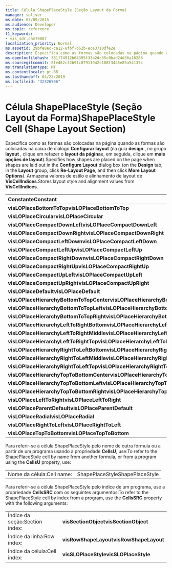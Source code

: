 ```yaml
---
title: Célula ShapePlaceStyle (Seção Layout da Forma)
manager: soliver
ms.date: 03/09/2015
ms.audience: Developer
ms.topic: reference
f1_keywords:
- vis_sdr.chm70007
localization_priority: Normal
ms.assetid: 29bfe8ec-ca12-8fbf-b62b-ece3710dfe2e
description: Especifica como as formas são colocadas na página quando as formas são colocadas na caixa de diálogo Configurar layout (na guia Design, no grupo layout, clique em reFazer o layout da página e, em seguida, clique em mais opções de layout). Armazena o estilo de layout e os valores de alinhamento do VisCellIndices.
ms.openlocfilehash: 381f74912b64395f33a2dc55c0bad24d36a16286
ms.sourcegitcommit: 8fe462c32b91c87911942c188f3445e85a54137c
ms.translationtype: MT
ms.contentlocale: pt-BR
ms.lasthandoff: 04/23/2019
ms.locfileid: "32326506"
---
```

# <a name="shapeplacestyle-cell-shape-layout-section"></a><span data-ttu-id="08f64-104">Célula ShapePlaceStyle (Seção Layout da Forma)</span><span class="sxs-lookup"><span data-stu-id="08f64-104">ShapePlaceStyle Cell (Shape Layout Section)</span></span>

<span data-ttu-id="08f64-105">Especifica como as formas são colocadas na página quando as formas são colocadas na caixa de diálogo **Configurar layout** (na guia **design** , no grupo **layout** , clique em refazer o **layout da página**e, em seguida, clique em **mais opções de layout**).</span><span class="sxs-lookup"><span data-stu-id="08f64-105">Specifies how shapes are placed on the page when shapes are laid out in the **Configure Layout** dialog box (on the **Design** tab, in the **Layout** group, click **Re-Layout Page**, and then click **More Layout Options**).</span></span> <span data-ttu-id="08f64-106">Armazena valores de estilo e alinhamento de layout de **VisCellIndices**.</span><span class="sxs-lookup"><span data-stu-id="08f64-106">Stores layout style and alignment values from **VisCellIndices**.</span></span> 
  
|<span data-ttu-id="08f64-107">**Constante**</span><span class="sxs-lookup"><span data-stu-id="08f64-107">**Constant**</span></span>|<span data-ttu-id="08f64-108">**Valor**</span><span class="sxs-lookup"><span data-stu-id="08f64-108">**Value**</span></span>|
|:-----|:-----|
|<span data-ttu-id="08f64-109">**visLOPlaceBottomToTop**</span><span class="sxs-lookup"><span data-stu-id="08f64-109">**visLOPlaceBottomToTop**</span></span> <br/> |<span data-ttu-id="08f64-110">quatro</span><span class="sxs-lookup"><span data-stu-id="08f64-110">4</span></span>  <br/> |
|<span data-ttu-id="08f64-111">**visLOPlaceCircular**</span><span class="sxs-lookup"><span data-stu-id="08f64-111">**visLOPlaceCircular**</span></span> <br/> |<span data-ttu-id="08f64-112">6</span><span class="sxs-lookup"><span data-stu-id="08f64-112">6</span></span>  <br/> |
|<span data-ttu-id="08f64-113">**visLOPlaceCompactDownLeft**</span><span class="sxs-lookup"><span data-stu-id="08f64-113">**visLOPlaceCompactDownLeft**</span></span> <br/> |<span data-ttu-id="08f64-114">14</span><span class="sxs-lookup"><span data-stu-id="08f64-114">14</span></span>  <br/> |
|<span data-ttu-id="08f64-115">**visLOPlaceCompactDownRight**</span><span class="sxs-lookup"><span data-stu-id="08f64-115">**visLOPlaceCompactDownRight**</span></span> <br/> |<span data-ttu-id="08f64-116">178</span><span class="sxs-lookup"><span data-stu-id="08f64-116">7</span></span>  <br/> |
|<span data-ttu-id="08f64-117">**visLOPlaceCompactLeftDown**</span><span class="sxs-lookup"><span data-stu-id="08f64-117">**visLOPlaceCompactLeftDown**</span></span> <br/> |<span data-ttu-id="08f64-118">Treze</span><span class="sxs-lookup"><span data-stu-id="08f64-118">13</span></span>  <br/> |
|<span data-ttu-id="08f64-119">**visLOPlaceCompactLeftUp**</span><span class="sxs-lookup"><span data-stu-id="08f64-119">**visLOPlaceCompactLeftUp**</span></span> <br/> |<span data-ttu-id="08f64-120">3,6</span><span class="sxs-lookup"><span data-stu-id="08f64-120">12</span></span>  <br/> |
|<span data-ttu-id="08f64-121">**visLOPlaceCompactRightDown**</span><span class="sxs-lookup"><span data-stu-id="08f64-121">**visLOPlaceCompactRightDown**</span></span> <br/> |<span data-ttu-id="08f64-122">8</span><span class="sxs-lookup"><span data-stu-id="08f64-122">8</span></span>  <br/> |
|<span data-ttu-id="08f64-123">**visLOPlaceCompactRightUp**</span><span class="sxs-lookup"><span data-stu-id="08f64-123">**visLOPlaceCompactRightUp**</span></span> <br/> |<span data-ttu-id="08f64-124">241</span><span class="sxs-lookup"><span data-stu-id="08f64-124">9</span></span>  <br/> |
|<span data-ttu-id="08f64-125">**visLOPlaceCompactUpLeft**</span><span class="sxs-lookup"><span data-stu-id="08f64-125">**visLOPlaceCompactUpLeft**</span></span> <br/> |<span data-ttu-id="08f64-126">11</span><span class="sxs-lookup"><span data-stu-id="08f64-126">11</span></span>  <br/> |
|<span data-ttu-id="08f64-127">**visLOPlaceCompactUpRight**</span><span class="sxs-lookup"><span data-stu-id="08f64-127">**visLOPlaceCompactUpRight**</span></span> <br/> |<span data-ttu-id="08f64-128">254</span><span class="sxs-lookup"><span data-stu-id="08f64-128">10</span></span>  <br/> |
|<span data-ttu-id="08f64-129">**visLOPlaceDefault**</span><span class="sxs-lookup"><span data-stu-id="08f64-129">**visLOPlaceDefault**</span></span> <br/> |<span data-ttu-id="08f64-130">,0</span><span class="sxs-lookup"><span data-stu-id="08f64-130">0</span></span>  <br/> |
|<span data-ttu-id="08f64-131">**visLOPlaceHierarchyBottomToTopCenter**</span><span class="sxs-lookup"><span data-stu-id="08f64-131">**visLOPlaceHierarchyBottomToTopCenter**</span></span> <br/> |<span data-ttu-id="08f64-132">508</span><span class="sxs-lookup"><span data-stu-id="08f64-132">20</span></span>  <br/> |
|<span data-ttu-id="08f64-133">**visLOPlaceHierarchyBottomToTopLeft**</span><span class="sxs-lookup"><span data-stu-id="08f64-133">**visLOPlaceHierarchyBottomToTopLeft**</span></span> <br/> |<span data-ttu-id="08f64-134">19</span><span class="sxs-lookup"><span data-stu-id="08f64-134">19</span></span>  <br/> |
|<span data-ttu-id="08f64-135">**visLOPlaceHierarchyBottomToTopRight**</span><span class="sxs-lookup"><span data-stu-id="08f64-135">**visLOPlaceHierarchyBottomToTopRight**</span></span> <br/> |<span data-ttu-id="08f64-136">21</span><span class="sxs-lookup"><span data-stu-id="08f64-136">21</span></span>  <br/> |
|<span data-ttu-id="08f64-137">**visLOPlaceHierarchyLeftToRightBottom**</span><span class="sxs-lookup"><span data-stu-id="08f64-137">**visLOPlaceHierarchyLeftToRightBottom**</span></span> <br/> |<span data-ttu-id="08f64-138">dia</span><span class="sxs-lookup"><span data-stu-id="08f64-138">24</span></span>  <br/> |
|<span data-ttu-id="08f64-139">**visLOPlaceHierarchyLeftToRightMiddle**</span><span class="sxs-lookup"><span data-stu-id="08f64-139">**visLOPlaceHierarchyLeftToRightMiddle**</span></span> <br/> |<span data-ttu-id="08f64-140">23</span><span class="sxs-lookup"><span data-stu-id="08f64-140">23</span></span>  <br/> |
|<span data-ttu-id="08f64-141">**visLOPlaceHierarchyLeftToRightTop**</span><span class="sxs-lookup"><span data-stu-id="08f64-141">**visLOPlaceHierarchyLeftToRightTop**</span></span> <br/> |<span data-ttu-id="08f64-142">22</span><span class="sxs-lookup"><span data-stu-id="08f64-142">22</span></span>  <br/> |
|<span data-ttu-id="08f64-143">**visLOPlaceHierarchyRightToLeftBottom**</span><span class="sxs-lookup"><span data-stu-id="08f64-143">**visLOPlaceHierarchyRightToLeftBottom**</span></span> <br/> |<span data-ttu-id="08f64-144">27</span><span class="sxs-lookup"><span data-stu-id="08f64-144">27</span></span>  <br/> |
|<span data-ttu-id="08f64-145">**visLOPlaceHierarchyRightToLeftMiddle**</span><span class="sxs-lookup"><span data-stu-id="08f64-145">**visLOPlaceHierarchyRightToLeftMiddle**</span></span> <br/> |<span data-ttu-id="08f64-146">660</span><span class="sxs-lookup"><span data-stu-id="08f64-146">26</span></span>  <br/> |
|<span data-ttu-id="08f64-147">**visLOPlaceHierarchyRightToLeftTop**</span><span class="sxs-lookup"><span data-stu-id="08f64-147">**visLOPlaceHierarchyRightToLeftTop**</span></span> <br/> |<span data-ttu-id="08f64-148">25</span><span class="sxs-lookup"><span data-stu-id="08f64-148">25</span></span>  <br/> |
|<span data-ttu-id="08f64-149">**visLOPlaceHierarchyTopToBottomCenter**</span><span class="sxs-lookup"><span data-stu-id="08f64-149">**visLOPlaceHierarchyTopToBottomCenter**</span></span> <br/> |<span data-ttu-id="08f64-150">17.07.06</span><span class="sxs-lookup"><span data-stu-id="08f64-150">17</span></span>  <br/> |
|<span data-ttu-id="08f64-151">**visLOPlaceHierarchyTopToBottomLeft**</span><span class="sxs-lookup"><span data-stu-id="08f64-151">**visLOPlaceHierarchyTopToBottomLeft**</span></span> <br/> |<span data-ttu-id="08f64-152">dezesseis</span><span class="sxs-lookup"><span data-stu-id="08f64-152">16</span></span>  <br/> |
|<span data-ttu-id="08f64-153">**visLOPlaceHierarchyTopToBottomRight**</span><span class="sxs-lookup"><span data-stu-id="08f64-153">**visLOPlaceHierarchyTopToBottomRight**</span></span> <br/> |<span data-ttu-id="08f64-154">anos</span><span class="sxs-lookup"><span data-stu-id="08f64-154">18</span></span>  <br/> |
|<span data-ttu-id="08f64-155">**visLOPlaceLeftToRight**</span><span class="sxs-lookup"><span data-stu-id="08f64-155">**visLOPlaceLeftToRight**</span></span> <br/> |<span data-ttu-id="08f64-156">duas</span><span class="sxs-lookup"><span data-stu-id="08f64-156">2</span></span>  <br/> |
|<span data-ttu-id="08f64-157">**visLOPlaceParentDefault**</span><span class="sxs-lookup"><span data-stu-id="08f64-157">**visLOPlaceParentDefault**</span></span> <br/> |<span data-ttu-id="08f64-158">15</span><span class="sxs-lookup"><span data-stu-id="08f64-158">15</span></span>  <br/> |
|<span data-ttu-id="08f64-159">**visLOPlaceRadial**</span><span class="sxs-lookup"><span data-stu-id="08f64-159">**visLOPlaceRadial**</span></span> <br/> |<span data-ttu-id="08f64-160">3D</span><span class="sxs-lookup"><span data-stu-id="08f64-160">3</span></span>  <br/> |
|<span data-ttu-id="08f64-161">**visLOPlaceRightToLeft**</span><span class="sxs-lookup"><span data-stu-id="08f64-161">**visLOPlaceRightToLeft**</span></span> <br/> |<span data-ttu-id="08f64-162">0,5</span><span class="sxs-lookup"><span data-stu-id="08f64-162">5</span></span>  <br/> |
|<span data-ttu-id="08f64-163">**visLOPlaceTopToBottom**</span><span class="sxs-lookup"><span data-stu-id="08f64-163">**visLOPlaceTopToBottom**</span></span> <br/> |<span data-ttu-id="08f64-164">1</span><span class="sxs-lookup"><span data-stu-id="08f64-164">1</span></span>  <br/> |
   
<span data-ttu-id="08f64-165">Para referir-se à célula ShapePlaceStyle pelo nome de outra fórmula ou a partir de um programa usando a propriedade **CellsU**, use:</span><span class="sxs-lookup"><span data-stu-id="08f64-165">To refer to the ShapePlaceStyle cell by name from another formula, or from a program using the **CellsU** property, use:</span></span> 
  
|||
|:-----|:-----|
|<span data-ttu-id="08f64-166">Nome da célula:</span><span class="sxs-lookup"><span data-stu-id="08f64-166">Cell name:</span></span>  <br/> |<span data-ttu-id="08f64-167">ShapePlaceStyle</span><span class="sxs-lookup"><span data-stu-id="08f64-167">ShapePlaceStyle</span></span>  <br/> |
   
<span data-ttu-id="08f64-168">Para referir-se à célula ShapePlaceStyle pelo índice de um programa, use a propriedade **CellsSRC** com os seguintes argumentos:</span><span class="sxs-lookup"><span data-stu-id="08f64-168">To refer to the ShapePlaceStyle cell by index from a program, use the **CellsSRC** property with the following arguments:</span></span> 
  
|||
|:-----|:-----|
|<span data-ttu-id="08f64-169">Índice da seção:</span><span class="sxs-lookup"><span data-stu-id="08f64-169">Section index:</span></span>  <br/> |<span data-ttu-id="08f64-170">**visSectionObject**</span><span class="sxs-lookup"><span data-stu-id="08f64-170">**visSectionObject**</span></span> <br/> |
|<span data-ttu-id="08f64-171">Índice da linha:</span><span class="sxs-lookup"><span data-stu-id="08f64-171">Row index:</span></span>  <br/> |<span data-ttu-id="08f64-172">**visRowShapeLayout**</span><span class="sxs-lookup"><span data-stu-id="08f64-172">**visRowShapeLayout**</span></span> <br/> |
|<span data-ttu-id="08f64-173">Índice da célula:</span><span class="sxs-lookup"><span data-stu-id="08f64-173">Cell index:</span></span>  <br/> |<span data-ttu-id="08f64-174">**visSLOPlaceStyle**</span><span class="sxs-lookup"><span data-stu-id="08f64-174">**visSLOPlaceStyle**</span></span> <br/> |
   

